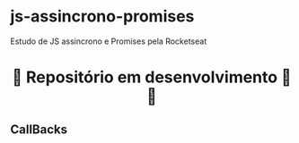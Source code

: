 # js-assincrono-promises
 Estudo de JS assincrono e Promises pela Rocketseat

<h1 style="text-align: center;">🚧 Repositório em desenvolvimento 👷🚧</h1>

<h2>CallBacks</h2>
<p>
</p>

